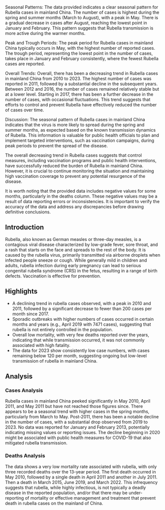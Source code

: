 Seasonal Patterns:
The data provided indicates a clear seasonal pattern for Rubella cases in mainland China. The number of cases is highest during the spring and summer months (March to August), with a peak in May. There is a gradual decrease in cases after August, reaching the lowest point in January and February. This pattern suggests that Rubella transmission is more active during the warmer months.

Peak and Trough Periods:
The peak period for Rubella cases in mainland China typically occurs in May, with the highest number of reported cases. The trough period, representing the lowest point in the number of cases, takes place in January and February consistently, where the fewest Rubella cases are reported.

Overall Trends:
Overall, there has been a decreasing trend in Rubella cases in mainland China from 2010 to 2023. The highest number of cases was reported in 2011, followed by a substantial decline in the subsequent years. Between 2012 and 2016, the number of cases remained relatively stable but at a lower level. Starting in 2017, there has been a further decrease in the number of cases, with occasional fluctuations. This trend suggests that efforts to control and prevent Rubella have effectively reduced the number of cases over time.

Discussion:
The seasonal pattern of Rubella cases in mainland China indicates that the virus is more likely to spread during the spring and summer months, as expected based on the known transmission dynamics of Rubella. This information is valuable for public health officials to plan and implement targeted interventions, such as vaccination campaigns, during peak periods to prevent the spread of the disease.

The overall decreasing trend in Rubella cases suggests that control measures, including vaccination programs and public health interventions, have successfully reduced the burden of Rubella in mainland China. However, it is crucial to continue monitoring the situation and maintaining high vaccination coverage to prevent any potential resurgence of the disease.

It is worth noting that the provided data includes negative values for some months, particularly in the deaths column. These negative values may be a result of data reporting errors or inconsistencies. It is important to verify the accuracy of the data and address any discrepancies before drawing definitive conclusions.
## Introduction

Rubella, also known as German measles or three-day measles, is a contagious viral disease characterized by low-grade fever, sore throat, and a rash that starts on the face and spreads to the rest of the body. It is caused by the rubella virus, primarily transmitted via airborne droplets when infected people sneeze or cough. While generally mild in children and adults, rubella infection during early pregnancy can lead to serious congenital rubella syndrome (CRS) in the fetus, resulting in a range of birth defects. Vaccination is effective for prevention.

## Highlights

- A declining trend in rubella cases observed, with a peak in 2010 and 2011, followed by a significant decrease to fewer than 200 cases per month since 2017. <br/>
- Sporadic outbreaks with higher numbers of cases occurred in certain months and years (e.g., April 2019 with 7471 cases), suggesting that rubella is not entirely controlled in the population. <br/>
- Overall low mortality, with very few deaths reported over the years, indicating that while transmission occurred, it was not commonly associated with high fatality. <br/>
- The data for 2023 show consistently low case numbers, with cases remaining below 120 per month, suggesting ongoing but low-level transmission of rubella in mainland China. <br/>

## Analysis

### Cases Analysis
Rubella cases in mainland China peeked significantly in May 2010, April 2011, and May 2011 but have not reached those figures since. There appears to be a seasonal trend with higher cases in the spring months, particularly from March to May. Post-2011, there has been a notable decline in the number of cases, with a substantial drop observed from 2019 to 2023. No data was reported for January and February 2013, potentially indicating missing values or reporting issues. The decline beginning in 2020 might be associated with public health measures for COVID-19 that also mitigated rubella transmission.

### Deaths Analysis
The data shows a very low mortality rate associated with rubella, with only three recorded deaths over the 13-year period. The first death occurred in May 2010, followed by a single death in April 2011 and another in July 2011. Then a death in March 2015, June 2019, and March 2022. This infrequency suggests that rubella, while highly infectious, is not typically a deadly disease in the reported population, and/or that there may be under-reporting of mortality or effective management and treatment that prevent death in rubella cases on the mainland of China.
